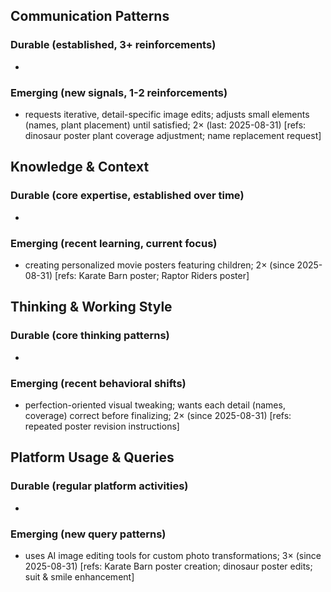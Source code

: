 ## Communication Patterns
### Durable (established, 3+ reinforcements)
- 

### Emerging (new signals, 1-2 reinforcements)
- requests iterative, detail-specific image edits; adjusts small elements (names, plant placement) until satisfied; 2× (last: 2025-08-31) [refs: dinosaur poster plant coverage adjustment; name replacement request]

## Knowledge & Context
### Durable (core expertise, established over time)
-

### Emerging (recent learning, current focus)
- creating personalized movie posters featuring children; 2× (since 2025-08-31) [refs: Karate Barn poster; Raptor Riders poster]

## Thinking & Working Style
### Durable (core thinking patterns)
-

### Emerging (recent behavioral shifts)
- perfection-oriented visual tweaking; wants each detail (names, coverage) correct before finalizing; 2× (since 2025-08-31) [refs: repeated poster revision instructions]

## Platform Usage & Queries
### Durable (regular platform activities)
-

### Emerging (new query patterns)
- uses AI image editing tools for custom photo transformations; 3× (since 2025-08-31) [refs: Karate Barn poster creation; dinosaur poster edits; suit & smile enhancement]